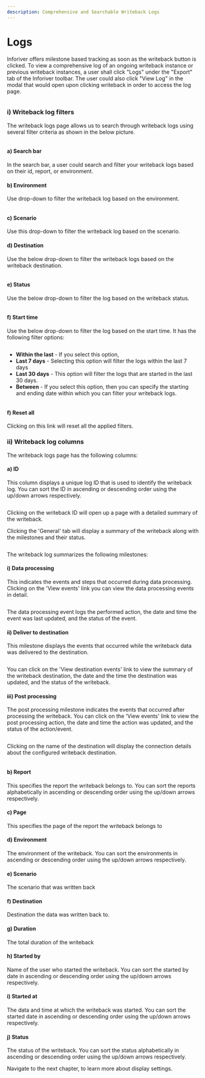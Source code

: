 ```yaml
---
description: Comprehensive and Searchable Writeback Logs
---
```


# Logs

Inforiver offers milestone based tracking as soon as the writeback button is clicked. To view a comprehensive log of an ongoing writeback instance or previous writeback instances, a user shall click "Logs" under the "Export" tab of the Inforiver toolbar. The user could also click "View Log" in the modal that would open upon clicking writeback in order to access the log page.

<figure><img src="../../.gitbook/assets/image (15) (3).png" alt=""><figcaption></figcaption></figure>

### i) Writeback log filters

The writeback logs page allows us to search through writeback logs using several filter criteria as shown in the below picture.&#x20;

<figure><img src="../../.gitbook/assets/logs-filters.png" alt=""><figcaption></figcaption></figure>

#### a) Search bar&#x20;

In the search bar, a user could search and filter your writeback logs based on their id, report, or environment.

#### b) Environment&#x20;

Use drop-down to filter the writeback log based on the environment.

<figure><img src="../../.gitbook/assets/environment-filter.png" alt=""><figcaption></figcaption></figure>

#### c) Scenario&#x20;

Use this drop-down to filter the writeback log based on the scenario.

#### d) Destination&#x20;

Use the below drop-down to filter the writeback logs based on the writeback destination.

<figure><img src="../../.gitbook/assets/log-destination-filter.png" alt=""><figcaption></figcaption></figure>

#### e) Status

Use the below drop-down to filter the log based on the writeback status.&#x20;

<figure><img src="../../.gitbook/assets/log-status-filter.png" alt=""><figcaption></figcaption></figure>

#### f) Start time&#x20;

Use the below drop-down to filter the log based on the start time. It has the following filter options:

<figure><img src="../../.gitbook/assets/start-time-filter.png" alt=""><figcaption></figcaption></figure>

* **Within the last** - If you select this option,&#x20;
* **Last 7 days** - Selecting this option will filter the logs within the last 7 days&#x20;
* **Last 30 days** - This option will filter the logs that are started in the last 30 days.
* **Between** - If you select this option, then you can specify the starting and ending date within which you can filter your writeback logs.

<figure><img src="../../.gitbook/assets/between-date-range.png" alt=""><figcaption></figcaption></figure>

#### f) Reset all

Clicking on this link will reset all the applied filters.

### ii) Writeback log columns

The writeback logs page has the following columns:

#### a) ID&#x20;

This column displays a unique log ID that is used to identify the writeback log. You can sort the ID in ascending or descending order using the up/down arrows respectively.

<figure><img src="../../.gitbook/assets/image (17) (3).png" alt=""><figcaption></figcaption></figure>

Clicking on the writeback ID will open up a page with a detailed summary of the writeback.&#x20;

Clicking the 'General' tab will display a summary of the writeback along with the milestones and their status.

<figure><img src="../../.gitbook/assets/image (19) (3).png" alt=""><figcaption></figcaption></figure>

The writeback log summarizes the following milestones:

#### i) Data processing&#x20;

This indicates the events and steps that occurred during data processing. Clicking on the 'View events' link you can view the data processing events in detail.

<figure><img src="../../.gitbook/assets/image (62).png" alt=""><figcaption></figcaption></figure>

The data processing event logs the performed action, the date and time the event was last updated, and the status of the event.

#### ii) Deliver to destination

This milestone displays the events that occurred while the writeback data was delivered to the destination.

<figure><img src="../../.gitbook/assets/image (18) (1).png" alt=""><figcaption></figcaption></figure>

You can click on the 'View destination events' link to view the summary of the writeback destination, the date and the time the destination was updated, and the status of the writeback.

#### iii) Post processing

The post processing milestone indicates the events that occurred after processing the writeback. You can click on the 'View events' link to view the post processing action, the date and time the action was updated, and the status of the action/event.

<figure><img src="../../.gitbook/assets/image (69).png" alt=""><figcaption></figcaption></figure>

Clicking on the name of the destination will display the connection details about the configured writeback destination.

<figure><img src="../../.gitbook/assets/image (46).png" alt=""><figcaption></figcaption></figure>

#### b) Report &#x20;

This specifies the report the writeback belongs to. You can sort the reports alphabetically in ascending or descending order using the up/down arrows respectively.

#### c) Page

This specifies the page of the report the writeback belongs to

#### d) Environment

The environment of the writeback. You can sort the environments in ascending or descending order using the up/down arrows respectively.

#### e) Scenario&#x20;

The scenario that was written back

#### f) Destination&#x20;

Destination the data was written back to.

#### g) Duration&#x20;

The total duration of the writeback

#### h) Started by

Name of the user who started the writeback. You can sort the started by date in ascending or descending order using the up/down arrows respectively.

#### i) Started at&#x20;

The data and time at which the writeback was started. You can sort the started date in ascending or descending order using the up/down arrows respectively.

#### j) Status&#x20;

The status of the writeback. You can sort the status alphabetically in ascending or descending order using the up/down arrows respectively.

Navigate to the next chapter, to learn more about display settings.
